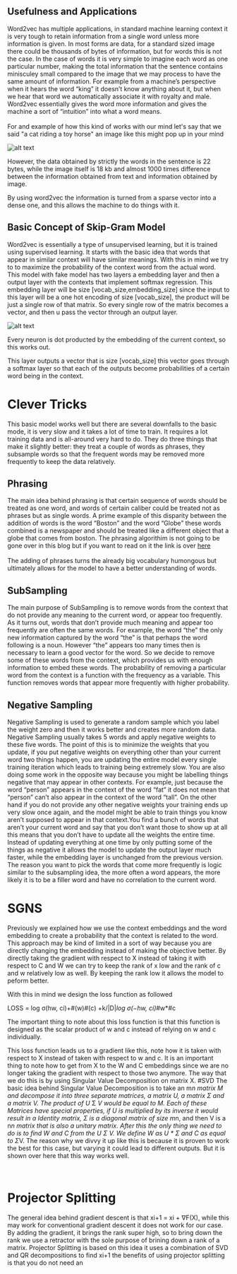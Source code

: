 <h2>Usefulness and Applications</h2>
Word2vec has multiple applications, in standard machine learning context it is very tough to retain information from a single word unless more information is given. In most forms are data, for a standard sized image there could be thousands of bytes of information, but for words this is not the case. In the case of words it is very simple to imagine each word as one particular number, making the total information that the sentence contains minisculey small compared to the image that we may process to have the same amount of information. For example from a machine’s perspective when it hears the word “king” it doesn’t know anything about it, but when we hear that word we automatically associate it with royalty and male. Word2vec essentially gives the word more information and gives the machine a sort of “intuition” into what a word means.
<br/><br/>
For and example of how this kind of works with our mind let's say that we said "a cat riding a toy horse" an image like this might pop up in your mind <br/>
 
 
![alt text](https://github.com/supersteph/ro_sgns/blob/master/images/Lr7J8ab.jpg "cat on a horse")
 
 
However, the data obtained by strictly the words in the sentence is 22 bytes, while the image itself is 18 kb and almost 1000 times difference between the information obtained from text and information obtained by image.<br/>
 
By using word2vec the information is turned from a sparse vector into a dense one, and this allows the machine to do things with it.<br/>
 
 <h2>Basic Concept of Skip-Gram Model</h2>
 
Word2vec is essentially a type of unsupervised learning, but it is trained using supervised learning. It starts with the basic idea that words that appear in similar context will have similar meanings. With this in mind we try to to maximize the probability of the context word from the actual word. This model with fake model has two layers a embedding layer and then a output layer with the contexts that implement softmax regression. This embedding layer will be size [vocab_size,embedding_size] since the input to this layer will be a one hot encoding of size [vocab_size], the product will be just a single row of that matrix. So every single row of the matrix becomes a vector, and then u pass the vector through an output layer. 
<br/>
 
![alt text](https://github.com/supersteph/ro_sgns/blob/master/images/word2vec_weight_matrix_lookup_table.png "Layers")
 
 
Every neuron is dot producted by the embedding of the current context, so this works out.
 
This layer outputs a vector that is size [vocab_size] this vector goes through a softmax layer so that each of the outputs become probabilities of a certain word being in the context.<br/>
 
<h1>Clever Tricks</h1>
 
This basic model works well but there are several downfalls to the basic mode, it is very slow and it takes a lot of time to train. It requires a lot training data and is all-around very hard to do. They do three things that make it slightly better: they treat a couple of words as phrases, they subsample words so that the frequent words may be removed more frequently to keep the data relatively. 
## Phrasing
The main idea behind phrasing is that certain sequence of words should be treated as one word, and words of certain caliber could be treated not as phrases but as single words. A prime example of this disparity between the addition of words is the word “Boston” and the word “Globe” these words combined is a newspaper and should be treated like a different object that a globe that comes from boston. The phrasing algorithim is not going to be gone over in this blog but if you want to read on it the link is over [here](http://mccormickml.com/2016/04/12/googles-pretrained-word2vec-model-in-python/)
<br/><br/>
The adding of phrases turns the already big vocabulary humongous but ultimately allows for the model to have a better understanding of words. 
## SubSampling
The main purpose of SubSampling is to remove words from the context that do not provide any meaning to the current word, or appear too frequently. As it turns out, words that don’t provide much meaning and appear too frequently are often the same words. For example, the word “the” the only new information captured by the word “the” is that perhaps the word following is a noun. However “the” appears too many times then is necessary to learn a good vector for the word. So we decide to remove some of these words from the context, which provides us with enough information to embed these words. The probability of removing a particular word from the context is a function with the frequency as a variable. This function removes words that appear more frequently with higher probability.
 
## Negative Sampling
Negative Sampling is used to generate a random sample which you label the weight zero and then it works better and creates more random data. Negative Sampling usually takes 5 words and apply negative weights to these five words. The point of this is to minimize the weights that you update, if you put negative weights on everything other than your current word two things happen, you are updating the entire model every single training iteration which leads to training being extremely slow. You are also doing some work in the opposite way because you might be labelling things negative that may appear in other contexts. For example, just because the word “person” appears in the context of the word “fat” it does not mean that “person” can’t also appear in the context of the word “tall”. On the other hand if you do not provide any other negative weights your training ends up very slow once again, and the model might be able to train things you know aren’t supposed to appear in that context.You find a bunch of words that aren’t your current word and say that you don’t want those to show up at all this means that you don’t have to update all the weights the entire time. Instead of updating everything at one time by only putting some of the things as negative it allows the model to update the output layer much faster, while the embedding layer is unchanged from the previous version. The reason you want to pick the words that come more frequently is logic similar to the subsampling idea, the more often a word appears, the more likely it is to be a filler word and have no correlation to the current word.<br/>
 
<h1>SGNS</h1>
Previously we explained how we use the context embeddings and the word embedding to create a probability that the context is related to the word. This approach may be kind of limited in a sort of way because you are directly changing the embedding instead of making the objective better. By directly taking the gradient with respect to X instead of taking it with respect to C and W we can try to keep the rank of x low and the rank of c and w relatively low as well. By keeping the rank low it allows the model to peform better.
 
With this in mind we design the loss function as followed
 
LOSS = log σ(hw, ci)+#(w)#(c)
+k/|D|*log σ(−hw, ci)*#w*#c
 
The important thing to note about this loss function is that this function is designed as the scalar product of w and c instead of relying on w and c individually.
 
This loss function leads us to a gradient like this, note how it is taken with respect to X instead of taken with respect to w and c. It is an important thing to note how to get from X to the W and C embeddings since we are no longer taking the gradient with respect to those two anymore. The way that we do this is by using Singular Value Decomposition on matrix X.
#SVD
The basic idea behind Singular Value Decomposition is to take an m*n matrix M and decompose it into three separate matrices, a matrix U, a matrix Σ and a matrix V. The product of U* Σ *V would be equal to M. Each of these Matrices have special properties, if U is multiplied by its inverse it would result in a Identity matrix, Σ is a diagonal matrix of size m*n, and then V is a n*n matrix that is also a unitary matrix. After this the only thing we need to do is to find W and C from the U  Σ V. We define W as U * Σ and C as equal to  Σ*V. The reason why we divvy it up like this is because it is proven to work the best for this case, but varying it could lead to different outputs. But it is shown over here that this way works well.
<br/>
 
<br/>
 
# Projector Splitting
The general idea behind gradient descent is that xi+1 = xi + ∇F(X), while this may work for conventional gradient descent it does not work for our case. By adding the gradient, it brings the rank super high, so to bring down the rank we use a retractor with the sole purpose of brining down a rank of a matrix.
Projector Splitting is based on this idea it uses a combination of SVD and QR decompositions to find xi+1 the benefits of using projector splitting is that you do not need an 
